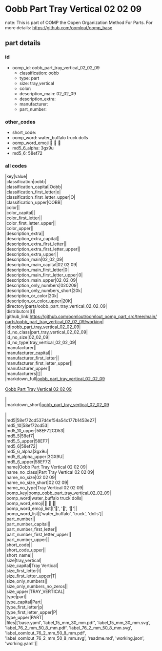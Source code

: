 # Oobb Part Tray Vertical 02 02 09  

note: This is part of OOMP the Oopen Organization Method For Parts. For more details: https://github.com/oomlout/oomp_base

##  part details





### id
* oomp_id: oobb_part_tray_vertical_02_02_09
  * classification: oobb
  * type: part
  * size: tray_vertical
  * color: 
  * description_main: 02_02_09
  * description_extra: 
  * manufacturer: 
  * part_number: 

### other_codes
* short_code: 
* oomp_word: water_buffalo truck dolls
* oomp_word_emoji :water_buffalo: :truck: :dolls:
* md5_6_alpha: 3gx9u
* md5_6: 58ef72

### all codes 
|key|value|  
|classification|oobb|  
|classification_capital|Oobb|  
|classification_first_letter|o|  
|classification_first_letter_upper|O|  
|classification_upper|OOBB|  
|color||  
|color_capital||  
|color_first_letter||  
|color_first_letter_upper||  
|color_upper||  
|description_extra||  
|description_extra_capital||  
|description_extra_first_letter||  
|description_extra_first_letter_upper||  
|description_extra_upper||  
|description_main|02_02_09|  
|description_main_capital|02 02 09|  
|description_main_first_letter|0|  
|description_main_first_letter_upper|0|  
|description_main_upper|02_02_09|  
|description_only_numbers|020209|  
|description_only_numbers_short|20k|  
|description_or_color|20k|  
|description_or_color_upper|20K|  
|directory|parts/oobb_part_tray_vertical_02_02_09|  
|distributors|[]|  
|github_link|https://github.com/oomlout/oomlout_oomp_part_src/tree/main/parts/oobb_part_tray_vertical_02_02_09/working|  
|id|oobb_part_tray_vertical_02_02_09|  
|id_no_class|part_tray_vertical_02_02_09|  
|id_no_size|02_02_09|  
|id_no_type|tray_vertical_02_02_09|  
|manufacturer||  
|manufacturer_capital||  
|manufacturer_first_letter||  
|manufacturer_first_letter_upper||  
|manufacturer_upper||  
|manufacturers|[]|  
|markdown_full|[oobb_part_tray_vertical_02_02_09](https://github.com/oomlout/oomlout_oomp_part_src/tree/main/parts/oobb_part_tray_vertical_02_02_09/working)<br>[](https://github.com/oomlout/oomlout_oomp_part_src/tree/main/parts/oobb_part_tray_vertical_02_02_09/working)<br>[Oobb Part Tray Vertical 02 02 09](https://github.com/oomlout/oomlout_oomp_part_src/tree/main/parts/oobb_part_tray_vertical_02_02_09/working)<br><br>|  
|markdown_short|[oobb_part_tray_vertical_02_02_09](https://github.com/oomlout/oomlout_oomp_part_src/tree/main/parts/oobb_part_tray_vertical_02_02_09/working)<br><br>|  
|md5|58ef72cd537d4ef54a54c177b1453e27|  
|md5_10|58ef72cd53|  
|md5_10_upper|58EF72CD53|  
|md5_5|58ef7|  
|md5_5_upper|58EF7|  
|md5_6|58ef72|  
|md5_6_alpha|3gx9u|  
|md5_6_alpha_upper|3GX9U|  
|md5_6_upper|58EF72|  
|name|Oobb Part Tray Vertical 02 02 09|  
|name_no_class|Part Tray Vertical 02 02 09|  
|name_no_size|02 02 09|  
|name_no_size_short|02 02 09|  
|name_no_type|Tray Vertical 02 02 09|  
|oomp_key|oomp_oobb_part_tray_vertical_02_02_09|  
|oomp_word|water_buffalo truck dolls|  
|oomp_word_emoji|:water_buffalo: :truck: :dolls:|  
|oomp_word_emoji_list|[':water_buffalo:', ':truck:', ':dolls:']|  
|oomp_word_list|['water_buffalo', 'truck', 'dolls']|  
|part_number||  
|part_number_capital||  
|part_number_first_letter||  
|part_number_first_letter_upper||  
|part_number_upper||  
|short_code||  
|short_code_upper||  
|short_name||  
|size|tray_vertical|  
|size_capital|Tray Vertical|  
|size_first_letter|t|  
|size_first_letter_upper|T|  
|size_only_numbers||  
|size_only_numbers_no_zeros||  
|size_upper|TRAY_VERTICAL|  
|type|part|  
|type_capital|Part|  
|type_first_letter|p|  
|type_first_letter_upper|P|  
|type_upper|PART|  
|files|['base.yaml', 'label_15_mm_30_mm.pdf', 'label_15_mm_30_mm.svg', 'label_76_2_mm_50_8_mm.pdf', 'label_76_2_mm_50_8_mm.svg', 'label_oomlout_76_2_mm_50_8_mm.pdf', 'label_oomlout_76_2_mm_50_8_mm.svg', 'readme.md', 'working.json', 'working.yaml']|  
